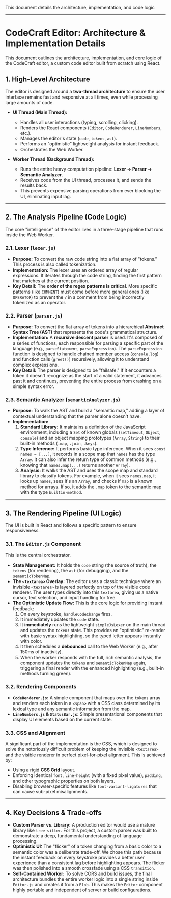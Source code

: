 This document details the architecture, implementation, and code logic 

***

# CodeCraft Editor: Architecture & Implementation Details

This document outlines the architecture, implementation, and core logic of the CodeCraft editor, a custom code editor built from scratch using React.

## 1. High-Level Architecture

The editor is designed around a **two-thread architecture** to ensure the user interface remains fast and responsive at all times, even while processing large amounts of code.

* **UI Thread (Main Thread):**
    * Handles all user interactions (typing, scrolling, clicking).
    * Renders the React components (`Editor`, `CodeRenderer`, `LineNumbers`, etc.).
    * Manages the editor's state (`code`, `tokens`, `ast`).
    * Performs an "optimistic" lightweight analysis for instant feedback.
    * Orchestrates the Web Worker.

* **Worker Thread (Background Thread):**
    * Runs the entire heavy computation pipeline: **Lexer → Parser → Semantic Analyzer**.
    * Receives code from the UI thread, processes it, and sends the results back.
    * This prevents expensive parsing operations from ever blocking the UI, eliminating input lag.



---

## 2. The Analysis Pipeline (Code Logic)

The core "intelligence" of the editor lives in a three-stage pipeline that runs inside the Web Worker.

### 2.1. Lexer (`lexer.js`)

* **Purpose:** To convert the raw code string into a flat array of "tokens." This process is also called tokenization.
* **Implementation:** The lexer uses an ordered array of regular expressions. It iterates through the code string, finding the first pattern that matches at the current position.
* **Key Detail:** The **order of the regex patterns is critical**. More specific patterns (like `COMMENT`) must come before more general ones (like `OPERATOR`) to prevent the `/` in a comment from being incorrectly tokenized as an operator.

### 2.2. Parser (`parser.js`)

* **Purpose:** To convert the flat array of tokens into a hierarchical **Abstract Syntax Tree (AST)** that represents the code's grammatical structure.
* **Implementation:** A **recursive descent parser** is used. It's composed of a series of functions, each responsible for parsing a specific part of the language (e.g., `parseStatement`, `parseExpression`). The `parseExpression` function is designed to handle chained member access (`console.log`) and function calls (`greet()`) recursively, allowing it to understand complex expressions.
* **Key Detail:** The parser is designed to be "failsafe." If it encounters a token it doesn't recognize as the start of a valid statement, it advances past it and continues, preventing the entire process from crashing on a simple syntax error.

### 2.3. Semantic Analyzer (`semanticAnalyzer.js`)

* **Purpose:** To walk the AST and build a "semantic map," adding a layer of contextual understanding that the parser alone doesn't have.
* **Implementation:**
    1.  **Standard Library:** It maintains a definition of the JavaScript environment, including a `Set` of known globals (`setTimeout`, `Object`, `console`) and an object mapping prototypes (`Array`, `String`) to their built-in methods (`.map`, `.join`, `.keys`).
    2.  **Type Inference:** It performs basic type inference. When it sees `const names = [...]`, it records in a scope map that `names` has the type `Array`. It can also infer the return type of common methods (e.g., knowing that `names.map(...)` returns another `Array`).
    3.  **Analysis:** It walks the AST and uses the scope map and standard library to classify tokens. For example, when it sees `names.map`, it looks up `names`, sees it's an `Array`, and checks if `map` is a known method for arrays. If so, it adds the `.map` token to the semantic map with the type `builtin-method`.

---

## 3. The Rendering Pipeline (UI Logic)

The UI is built in React and follows a specific pattern to ensure responsiveness.

### 3.1. The `Editor.js` Component

This is the central orchestrator.

* **State Management:** It holds the `code` string (the source of truth), the `tokens` (for rendering), the `ast` (for debugging), and the `semanticTokenMap`.
* **The `<textarea>` Overlay:** The editor uses a classic technique where an invisible `<textarea>` is layered perfectly on top of the visible code renderer. The user types directly into this `textarea`, giving us a native cursor, text selection, and input handling for free.
* **The Optimistic Update Flow:** This is the core logic for providing instant feedback:
    1.  On every keystroke, `handleCodeChange` fires.
    2.  It immediately updates the `code` state.
    3.  It **immediately** runs the lightweight `simpleJsLexer` on the main thread and updates the `tokens` state. This provides an "optimistic" re-render with basic syntax highlighting, so the typed letter appears instantly with color.
    4.  It then schedules a **debounced** call to the Web Worker (e.g., after 150ms of inactivity).
    5.  When the worker responds with the full, rich semantic analysis, the component updates the `tokens` and `semanticTokenMap` again, triggering a final render with the enhanced highlighting (e.g., built-in methods turning green).

### 3.2. Rendering Components

* **`CodeRenderer.js`:** A simple component that maps over the `tokens` array and renders each token in a `<span>` with a CSS class determined by its lexical type and any semantic information from the map.
* **`LineNumbers.js` & `StatusBar.js`:** Simple presentational components that display UI elements based on the current state.

### 3.3. CSS and Alignment

A significant part of the implementation is the CSS, which is designed to solve the notoriously difficult problem of keeping the invisible `<textarea>` and the visible renderer in perfect pixel-for-pixel alignment. This is achieved by:
* Using a rigid **CSS Grid** layout.
* Enforcing identical `font`, `line-height` (with a fixed pixel value), `padding`, and other typographic properties on both layers.
* Disabling browser-specific features like `font-variant-ligatures` that can cause sub-pixel misalignments.

---

## 4. Key Decisions & Trade-offs

* **Custom Parser vs. Library:** A production editor would use a mature library like `tree-sitter`. For this project, a custom parser was built to demonstrate a deep, fundamental understanding of language processing.
* **Optimistic UI:** The "flicker" of a token changing from a basic color to a semantic color was a deliberate trade-off. We chose this path because the instant feedback on every keystroke provides a better user experience than a consistent lag before highlighting appears. The flicker was then polished into a smooth crossfade using a CSS `transition`.
* **Self-Contained Worker:** To solve CORS and build issues, the final architecture bundles the entire worker logic into a single string inside `Editor.js` and creates it from a `Blob`. This makes the `Editor` component highly portable and independent of server or build configurations.
